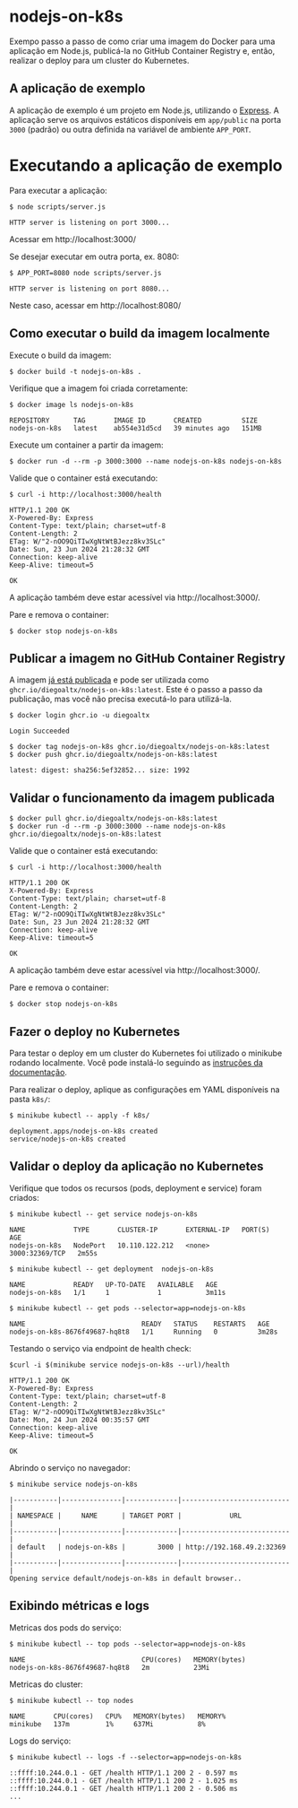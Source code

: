 # nodejs-on-k8s

Exempo passo a passo de como criar uma imagem do Docker para uma aplicação em 
Node.js, publicá-la no GitHub Container Registry e, então, realizar o deploy 
para um cluster do Kubernetes.

## A aplicação de exemplo

A aplicação de exemplo é um projeto em Node.js, utilizando o 
[Express](https://expressjs.com/). A aplicação serve os arquivos estáticos 
disponíveis em `app/public` na porta `3000` (padrão) ou outra definida 
na variável de ambiente `APP_PORT`.

# Executando a aplicação de exemplo

Para executar a aplicação:

```
$ node scripts/server.js

HTTP server is listening on port 3000...
```

Acessar em http://localhost:3000/

Se desejar executar em outra porta, ex. 8080:

```
$ APP_PORT=8080 node scripts/server.js

HTTP server is listening on port 8080...
```

Neste caso, acessar em http://localhost:8080/

## Como executar o build da imagem localmente

Execute o build da imagem:

```
$ docker build -t nodejs-on-k8s .
```

Verifique que a imagem foi criada corretamente:
```
$ docker image ls nodejs-on-k8s

REPOSITORY      TAG       IMAGE ID       CREATED          SIZE
nodejs-on-k8s   latest    ab554e31d5cd   39 minutes ago   151MB
```

Execute um container a partir da imagem:

```
$ docker run -d --rm -p 3000:3000 --name nodejs-on-k8s nodejs-on-k8s
```

Valide que o container está executando:

```
$ curl -i http://localhost:3000/health

HTTP/1.1 200 OK
X-Powered-By: Express
Content-Type: text/plain; charset=utf-8
Content-Length: 2
ETag: W/"2-nOO9QiTIwXgNtWtBJezz8kv3SLc"
Date: Sun, 23 Jun 2024 21:28:32 GMT
Connection: keep-alive
Keep-Alive: timeout=5

OK
```

A aplicação também deve estar acessível via http://localhost:3000/.

Pare e remova o container:

```
$ docker stop nodejs-on-k8s
```

## Publicar a imagem no GitHub Container Registry

A imagem [já está publicada](https://github.com/users/diegoaltx/packages/container/package/nodejs-on-k8s) e pode ser utilizada como `ghcr.io/diegoaltx/nodejs-on-k8s:latest`. Este é o passo a passo da publicação, mas você não precisa executá-lo para utilizá-la.

```
$ docker login ghcr.io -u diegoaltx

Login Succeeded

$ docker tag nodejs-on-k8s ghcr.io/diegoaltx/nodejs-on-k8s:latest
$ docker push ghcr.io/diegoaltx/nodejs-on-k8s:latest

latest: digest: sha256:5ef32852... size: 1992
```

## Validar o funcionamento da imagem publicada

```
$ docker pull ghcr.io/diegoaltx/nodejs-on-k8s:latest
$ docker run -d --rm -p 3000:3000 --name nodejs-on-k8s ghcr.io/diegoaltx/nodejs-on-k8s:latest
```

Valide que o container está executando:

```
$ curl -i http://localhost:3000/health

HTTP/1.1 200 OK
X-Powered-By: Express
Content-Type: text/plain; charset=utf-8
Content-Length: 2
ETag: W/"2-nOO9QiTIwXgNtWtBJezz8kv3SLc"
Date: Sun, 23 Jun 2024 21:28:32 GMT
Connection: keep-alive
Keep-Alive: timeout=5

OK
```

A aplicação também deve estar acessível via http://localhost:3000/.

Pare e remova o container:

```
$ docker stop nodejs-on-k8s
```

## Fazer o deploy no Kubernetes

Para testar o deploy em um cluster do Kubernetes foi utilizado o minikube rodando localmente.
Você pode instalá-lo seguindo as [instruções da documentação](https://minikube.sigs.k8s.io/docs/start/).

Para realizar o deploy, aplique as configurações em YAML disponíveis na pasta `k8s/`:

```
$ minikube kubectl -- apply -f k8s/

deployment.apps/nodejs-on-k8s created
service/nodejs-on-k8s created
```

## Validar o deploy da aplicação no Kubernetes

Verifique que todos os recursos (pods, deployment e service) foram criados:

```
$ minikube kubectl -- get service nodejs-on-k8s

NAME            TYPE       CLUSTER-IP       EXTERNAL-IP   PORT(S)          AGE
nodejs-on-k8s   NodePort   10.110.122.212   <none>        3000:32369/TCP   2m55s

$ minikube kubectl -- get deployment  nodejs-on-k8s

NAME            READY   UP-TO-DATE   AVAILABLE   AGE
nodejs-on-k8s   1/1     1            1           3m11s

$ minikube kubectl -- get pods --selector=app=nodejs-on-k8s

NAME                             READY   STATUS    RESTARTS   AGE
nodejs-on-k8s-8676f49687-hq8t8   1/1     Running   0          3m28s
```

Testando o serviço via endpoint de health check:

```
$curl -i $(minikube service nodejs-on-k8s --url)/health

HTTP/1.1 200 OK
X-Powered-By: Express
Content-Type: text/plain; charset=utf-8
Content-Length: 2
ETag: W/"2-nOO9QiTIwXgNtWtBJezz8kv3SLc"
Date: Mon, 24 Jun 2024 00:35:57 GMT
Connection: keep-alive
Keep-Alive: timeout=5

OK
```

Abrindo o serviço no navegador:

```
$ minikube service nodejs-on-k8s

|-----------|---------------|-------------|---------------------------|
| NAMESPACE |     NAME      | TARGET PORT |            URL            |
|-----------|---------------|-------------|---------------------------|
| default   | nodejs-on-k8s |        3000 | http://192.168.49.2:32369 |
|-----------|---------------|-------------|---------------------------|
Opening service default/nodejs-on-k8s in default browser..
```

## Exibindo métricas e logs

Metricas dos pods do serviço:

```
$ minikube kubectl -- top pods --selector=app=nodejs-on-k8s

NAME                             CPU(cores)   MEMORY(bytes)   
nodejs-on-k8s-8676f49687-hq8t8   2m           23Mi 
```

Metricas do cluster:

```
$ minikube kubectl -- top nodes

NAME       CPU(cores)   CPU%   MEMORY(bytes)   MEMORY%   
minikube   137m         1%     637Mi           8% 
```

Logs do serviço:

```
$ minikube kubectl -- logs -f --selector=app=nodejs-on-k8s

::ffff:10.244.0.1 - GET /health HTTP/1.1 200 2 - 0.597 ms
::ffff:10.244.0.1 - GET /health HTTP/1.1 200 2 - 1.025 ms
::ffff:10.244.0.1 - GET /health HTTP/1.1 200 2 - 0.506 ms
...
```
